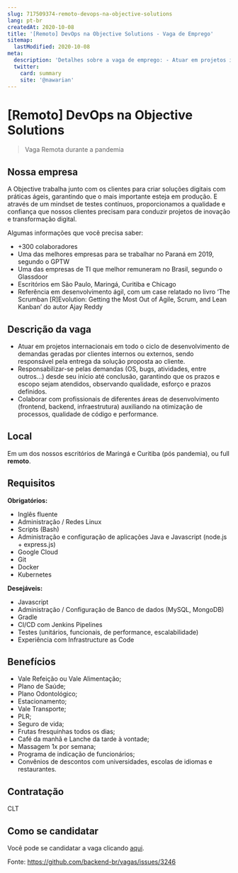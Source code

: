```yaml
---
slug: 717509374-remoto-devops-na-objective-solutions
lang: pt-br
createdAt: 2020-10-08
title: '[Remoto] DevOps na Objective Solutions - Vaga de Emprego'
sitemap:
  lastModified: 2020-10-08
meta:
  description: 'Detalhes sobre a vaga de emprego: - Atuar em projetos internacionais em todo o ciclo de desenvolvimento de demandas geradas por clientes internos ou externos, sendo responsável pela entrega da solução proposta ao cliente. - Responsabilizar-se pelas demandas (OS, bugs, atividades, entre outros...) desde seu início até conclusão, garantindo que os prazos e escopo sejam atendidos, observando qualidade, esforço e prazos definidos. - Colaborar com profissionais de diferentes áreas de desenvolvimento (frontend, backend, infraestrutura) auxiliando na otimização de processos, qualidade de código e performance.'
  twitter:
    card: summary
    site: '@nawarian'
---
```


# [Remoto] DevOps na Objective Solutions

<!--
==================================================
Caso a vaga for remoto durante a pandemia informar no texto "Remoto durante o covid"
==================================================
-->
<!-- 
==================================================
POR FAVOR, SÓ POSTE SE A VAGA FOR PARA BACK-END!

Não faça distinção de gênero no título da vaga.

Use: "Back-End Developer" ao invés de 
"Desenvolvedor Back-End" \o/

Exemplo: `[São Paulo] Back-End Developer @ NOME DA EMPRESA`
==================================================
-->
<!--
==================================================
Caso a vaga for remoto durante a pandemia deixar a linha abaixo
==================================================
-->
> Vaga Remota durante a pandemia

## Nossa empresa

A Objective trabalha junto com os clientes para criar soluções digitais com práticas ágeis, garantindo que o mais importante esteja em produção. E através de um mindset de testes contínuos, proporcionamos a qualidade e confiança que nossos clientes precisam para conduzir projetos de inovação e transformação digital.

Algumas informações que você precisa saber:

- +300 colaboradores
- Uma das melhores empresas para se trabalhar no Paraná em 2019, segundo o GPTW
- Uma das empresas de TI que melhor remuneram no Brasil, segundo o Glassdoor
- Escritórios em São Paulo, Maringá, Curitiba e Chicago
- Referência em desenvolvimento ágil, com um case relatado no livro ‘The Scrumban [R]Evolution: Getting the Most Out of Agile, Scrum, and Lean Kanban’ do autor Ajay Reddy

## Descrição da vaga

- Atuar em projetos internacionais em todo o ciclo de desenvolvimento de demandas geradas por clientes internos ou externos, sendo responsável pela entrega da solução proposta ao cliente.
- Responsabilizar-se pelas demandas (OS, bugs, atividades, entre outros...) desde seu início até conclusão, garantindo que os prazos e escopo sejam atendidos, observando qualidade, esforço e prazos definidos.
- Colaborar com profissionais de diferentes áreas de desenvolvimento (frontend, backend, infraestrutura) auxiliando na otimização de processos, qualidade de código e performance.

## Local

Em um dos nossos escritórios de Maringá e Curitiba (pós pandemia), ou full **remoto**.

## Requisitos

**Obrigatórios:**

- Inglês fluente
- Administração / Redes Linux
- Scripts (Bash)
- Administração e configuração de aplicações Java e Javascript (node.js + express.js)
- Google Cloud
- Git
- Docker
- Kubernetes

**Desejáveis:**

- Javascript
- Administração / Configuração de Banco de dados (MySQL, MongoDB)
- Gradle
- CI/CD com Jenkins Pipelines
- Testes (unitários, funcionais, de performance, escalabilidade)
- Experiência com Infrastructure as Code

## Benefícios

- Vale Refeição ou Vale Alimentação;
- Plano de Saúde;
- Plano Odontológico;
- Estacionamento;
- Vale Transporte;
- PLR;
- Seguro de vida;
- Frutas fresquinhas todos os dias;
- Café da manhã e Lanche da tarde à vontade;
- Massagem 1x por semana;
- Programa de indicação de funcionários;
- Convênios de descontos com universidades, escolas de idiomas e restaurantes.

## Contratação

CLT

## Como se candidatar

Você pode se candidatar a vaga clicando [aqui](https://objective.gupy.io/jobs/502178).

Fonte: https://github.com/backend-br/vagas/issues/3246